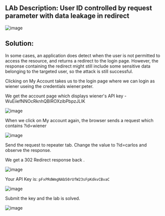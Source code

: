 ## LAb Description: User ID controlled by request parameter with data leakage in redirect

![image](https://github.com/jayshah17/PortSwiggerLabs/assets/76842630/1138a929-031b-40d4-b5ad-022963884674)

## Solution:

In some cases, an application does detect when the user is not permitted to access the resource, and returns a redirect to the login page. However, the response containing the redirect might still include some sensitive data belonging to the targeted user, so the attack is still successful.

Clicking on My Account takes us to the login page where we can login as wiener useing the credentials wiener:peter.

We get the account page which displays wiener's API key - WuEiiefNNOcRknhQBlROXzibPbpzJLIK

![image](https://github.com/jayshah17/PortSwiggerLabs/assets/76842630/d7d22c47-62b7-440f-834d-0815be21cf77)

When we click on My account again, the browser sends a request which contains ?id=wiener

![image](https://github.com/jayshah17/PortSwiggerLabs/assets/76842630/87b06dff-eb2d-4715-b91c-98d2bc19e1da)

Send the request to repeater tab. Change the value to ?id=carlos and observe the response.

We get a 302 Redirect response back .

![image](https://github.com/jayshah17/PortSwiggerLabs/assets/76842630/3ec8b2c6-54d6-4872-b99f-d599344fb7a5)

Your API Key is: `pFxPRdWmgNAb50rUfW23sFpKdkvCBvaC`

![image](https://github.com/jayshah17/PortSwiggerLabs/assets/76842630/612b1a23-908c-492c-8b7e-8b27dcb7dcf5)

Submit the key and the lab is solved.

![image](https://github.com/jayshah17/PortSwiggerLabs/assets/76842630/aafc484c-3253-4c78-8059-ed2627d8bd50)
